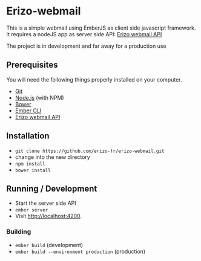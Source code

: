 # Erizo-webmail

This is a simple webmail using EmberJS as client side javascript framework. 
It requires a nodeJS app as server side API: [Erizo webmail API](https://github.com/erizo-fr/erizo-webmail-api.git)

The project is in development and far away for a production use

## Prerequisites

You will need the following things properly installed on your computer.

* [Git](http://git-scm.com/)
* [Node.js](http://nodejs.org/) (with NPM)
* [Bower](http://bower.io/)
* [Ember CLI](http://www.ember-cli.com/)
* [Erizo webmail API](https://github.com/erizo-fr/erizo-webmail-api.git)

## Installation

* `git clone https://github.com/erizo-fr/erizo-webmail.git`
* change into the new directory
* `npm install`
* `bower install`

## Running / Development

* Start the server side API
* `ember server`
* Visit [http://localhost:4200](http://localhost:4200).

### Building

* `ember build` (development)
* `ember build --environment production` (production)